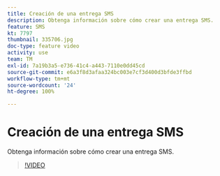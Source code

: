 ```yaml
---
title: Creación de una entrega SMS
description: Obtenga información sobre cómo crear una entrega SMS.
feature: SMS
kt: 7797
thumbnail: 335706.jpg
doc-type: feature video
activity: use
team: TM
exl-id: 7a19b3a5-e736-41c4-a443-7110e0dd45cd
source-git-commit: e6a3f8d3afaa324bc003e7cf3d400d3bfde3ffbd
workflow-type: tm+mt
source-wordcount: '24'
ht-degree: 100%

---
```


# Creación de una entrega SMS

Obtenga información sobre cómo crear una entrega SMS.

>[!VIDEO](https://video.tv.adobe.com/v/335706)
